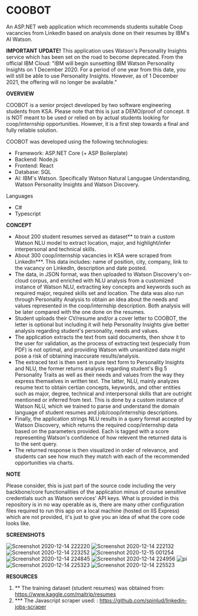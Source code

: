 # COOBOT
An ASP.NET web application which recommends students suitable Coop vacancies from LinkedIn based on analysis done on their resumes by IBM's AI Watson.


**IMPORTANT UPDATE!**
This application uses Watson's Personality Insights service which has been set on the road to become deprecated. From the official IBM Cloud: "IBM will begin sunsetting IBM Watson Personality Insights on 1 December 2020. For a period of one year from this date, you will still be able to use Personality Insights. However, as of 1 December 2021, the offering will no longer be available."

**OVERVIEW**

COOBOT is a senior project developed by two software engineering students from KSA. Please note that this is just a DEMO/proof of concept. It is NOT meant to be used or relied on by actual students looking for coop/internship opportunities. However, it is a first step towards a final and fully reliable solution.   

COOBOT was developed using the following technologies: 
- Framework: ASP.NET Core (+ ASP Boilerplate)
- Backend: Node.js
- Frontend: React
- Database: SQL
- AI: IBM's Watson. Specifically Watson Natural Langugae Understanding, Watson Personality Insights and Watson Discovery. 

Languages
- C#
- Typescript


**CONCEPT**

- About 200 student resumes served as dataset** to train a custom Watson NLU model to extract location, major, and highlight/infer interpersonal and technical skills.
- About 300 coop/internship vacancies in KSA were scraped from LinkedIn***. This data includes: name of position, city, company, link to the vacancy on LinkedIn, description and date posted.
- The data, in JSON format, was then uploaded to Watson Discovery's on-cloud corpus, and enriched with NLU analysis from a customized instance of Watson NLU, extracting key concepts and keywords such as required major, required skills set and location. The data was also run through Personality Analysis to obtain an idea about the needs and values represented in the coop/internship description. Both analysis will be later compared with the one done on the resumes. 
- Student uploads their CV/resume and/or a cover letter to COOBOT, the letter is optional but including it will help Personality Insights give better analysis regarding student's personality, needs and values. 
- The application extracts the text from said documents, then show it to the user for validation, as the process of extracting text (especially from PDF) is not optimal, and providing Watson with unsanitized data might pose a risk of obtaining inaccurate results/analysis. 
- The extraced text is then sent in pure text form to Personality Insights and NLU, the former returns analysis regarding student's Big 5 Personality Traits as well as their needs and values from the way they express themselves in written text. The latter, NLU, mainly analyzes resume text to obtain certian concepts, keywords, and other entities such as major, degree, technical and interpersonal skills that are outright mentioned or inferred from text. This is done by a custom instance of Watson NLU, which we trained to parse and understand the domain language of student resumes and job/coop/internship descriptions. 
- Finally, the application strings NLU results in a query format accepted by Watson Discovery, which returns the required coop/internship data based on the parameters provided. Each is tagged with a score representing Watson's confidence of how relevent the returned data is to the sent query.  
- The returned response is then visualized in order of relevance, and students can see how much they match with each of the recommended opportunities via charts. 


**NOTE**

Please consider, this is just part of the source code including the very backbone/core functionalities of the application minus of course sensitive credentials such as Watson services' API keys. What is provided in this repository is in no way operable as is, there are many other configuration files required to run this app on a local machine (hosted on IIS Express) which are not provided, it's just to give you an idea of what the core code looks like. 


**SCREENSHOTS** 

![Screenshot 2020-12-14 222220](https://user-images.githubusercontent.com/46668566/109413759-2c5e6e80-79c0-11eb-8dc4-a9c27144cd8e.png)
![Screenshot 2020-12-14 222132](https://user-images.githubusercontent.com/46668566/109413761-31232280-79c0-11eb-9f40-a83093fa8f25.png)
![Screenshot 2020-12-14 223252](https://user-images.githubusercontent.com/46668566/109413767-37190380-79c0-11eb-9d30-4c366e11af31.png)
![Screenshot 2020-12-15 001254](https://user-images.githubusercontent.com/46668566/109413772-3bddb780-79c0-11eb-82b7-8af5d8ae4b17.png)
![Screenshot 2020-12-14 224845](https://user-images.githubusercontent.com/46668566/109413782-40a26b80-79c0-11eb-8d29-93c885495466.png)
![Screenshot 2020-12-14 224956](https://user-images.githubusercontent.com/46668566/109413786-48faa680-79c0-11eb-9fdb-f49f830860d1.png)
![pi](https://user-images.githubusercontent.com/46668566/109413793-5152e180-79c0-11eb-88e6-fd2f8bce3589.png)
![Screenshot 2020-12-14 225323](https://user-images.githubusercontent.com/46668566/109413798-5c0d7680-79c0-11eb-9e5b-cf32fff11990.png)
![Screenshot 2020-12-14 225523](https://user-images.githubusercontent.com/46668566/109413800-60399400-79c0-11eb-8020-45b098df2ddc.png)



**RESOURCES**

1. ** The training dataset (student resumes) was obtained from: https://www.kaggle.com/maitrip/resumes
2. *** The Javascript scraper used: : https://github.com/spinlud/linkedin-jobs-scraper



